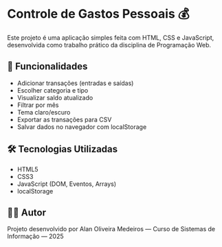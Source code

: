 # Controle de Gastos Pessoais 💰

Este projeto é uma aplicação simples feita com HTML, CSS e JavaScript, desenvolvida como trabalho prático da disciplina de Programação Web.

## 📌 Funcionalidades

- Adicionar transações (entradas e saídas)
- Escolher categoria e tipo
- Visualizar saldo atualizado
- Filtrar por mês
- Tema claro/escuro
- Exportar as transações para CSV
- Salvar dados no navegador com localStorage

## 🛠 Tecnologias Utilizadas

- HTML5
- CSS3
- JavaScript (DOM, Eventos, Arrays)
- localStorage

## 🧑‍💻 Autor

Projeto desenvolvido por Alan Oliveira Medeiros — Curso de Sistemas de Informação — 2025
